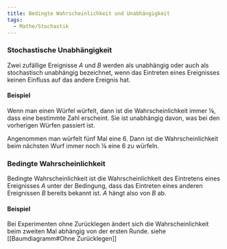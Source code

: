 ```yaml
---
title: Bedingte Wahrscheinlichkeit und Unabhängigkeit
tags:
  - Mathe/Stochastik
---
```


### Stochastische Unabhängigkeit

Zwei zufällige Ereignisse $A$ und $B$ werden als unabhängig oder auch als stochastisch unabhängig bezeichnet, wenn das Eintreten eines Ereignisses keinen Einfluss auf das andere Ereignis hat.

#### Beispiel

Wenn man einen Würfel würfelt, dann ist die Wahrscheinlichkeit immer ⅙, dass eine bestimmte Zahl erscheint. Sie ist unabhängig davon, was bei den vorherigen Würfen passiert ist.

Angenommen man würfelt fünf Mal eine 6. Dann ist die Wahrscheinlichkeit beim nächsten Wurf immer noch ⅙ eine 6 zu würfeln.

### Bedingte Wahrscheinlichkeit

Bedingte Wahrscheinlichkeit ist die Wahrscheinlichkeit des Eintretens eines Ereignisses $A$ unter der Bedingung, dass das Eintreten eines anderen Ereignissen $B$ bereits bekannt ist. $A$ hängt also von $B$ ab.

#### Beispiel

Bei Experimenten ohne Zurücklegen ändert sich die Wahrscheinlichkeit beim zweiten Mal abhängig von der ersten Runde.
siehe [[Baumdiagramm#Ohne Zurücklegen]]